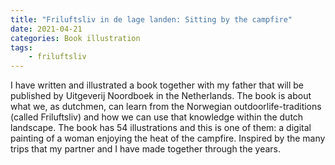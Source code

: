 ```yaml
---
title: "Friluftsliv in de lage landen: Sitting by the campfire"
date: 2021-04-21
categories: Book illustration
tags: 
    - friluftsliv
---
```

I have written and illustrated a book together with my father that will be published by Uitgeverij Noordboek in the Netherlands. The book is about what we, as dutchmen, can learn from the Norwegian outdoorlife-traditions (called Friluftsliv) and how we can use that knowledge within the dutch landscape. 
The book has 54 illustrations and this is one of them: a digital painting of a woman enjoying the heat of the campfire. Inspired by the many trips that my partner and I have made together through the years. 